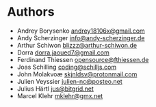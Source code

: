 <!--
  - SPDX-FileCopyrightText: 2024 Nextcloud GmbH and Nextcloud contributors
  - SPDX-License-Identifier: AGPL-3.0-or-later
-->
# Authors

- Andrey Borysenko <andrey18106x@gmail.com>
- Andy Scherzinger <info@andy-scherzinger.de>
- Arthur Schiwon <blizzz@arthur-schiwon.de>
- Dorra <dorra.jaoued7@gmail.com>
- Ferdinand Thiessen <opensource@fthiessen.de>
- Joas Schilling <coding@schilljs.com>
- John Molakvoæ <skjnldsv@protonmail.com>
- Julien Veyssier <julien-nc@posteo.net>
- Julius Härtl <jus@bitgrid.net>
- Marcel Klehr <mklehr@gmx.net>
